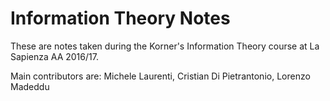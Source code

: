 # Information Theory Notes
These are notes taken during the Korner's Information Theory course at La Sapienza AA 2016/17.

Main contributors are: Michele Laurenti, Cristian Di Pietrantonio, Lorenzo Madeddu
